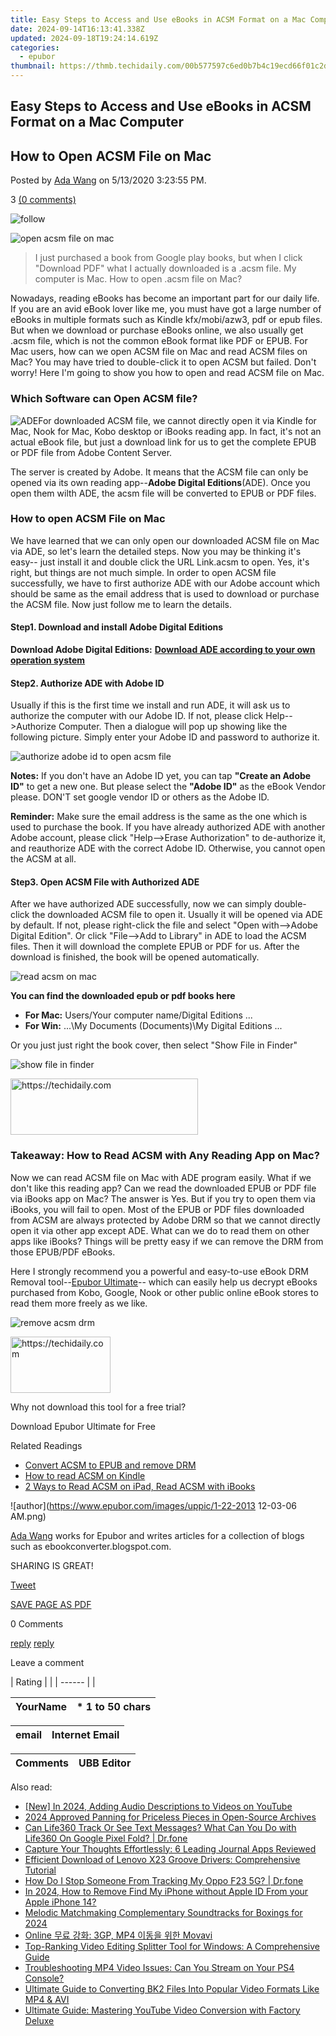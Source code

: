 ```yaml
---
title: Easy Steps to Access and Use eBooks in ACSM Format on a Mac Computer
date: 2024-09-14T16:13:41.338Z
updated: 2024-09-18T19:24:14.619Z
categories:
  - epubor
thumbnail: https://thmb.techidaily.com/00b577597c6ed0b7b4c19ecd66f01c2d9945d327028a5bbddef7b8d5f271b960.jpg
---
```


## Easy Steps to Access and Use eBooks in ACSM Format on a Mac Computer

## How to Open ACSM File on Mac

Posted by [Ada Wang](https://plus.google.com/+AdaWang/posts) on 5/13/2020 3:23:55 PM.

3 [(0 comments)](http://www.epubor.com/#comment-area) 

![follow](http://www.epubor.com/images/follow.png)

![open  acsm file on mac](http://www.epubor.com/images/uppic/read-acsm-on-mac.jpg) 

> I just purchased a book from Google play books, but when I click "Download PDF" what I actually downloaded is a .acsm file. My computer is Mac. How to open .acsm file on Mac? 

Nowadays, reading eBooks has become an important part for our daily life. If you are an avid eBook lover like me, you must have got a large number of eBooks in multiple formats such as Kindle kfx/mobi/azw3, pdf or epub files. But when we download or purchase eBooks online, we also usually get .acsm file, which is not the common eBook format like PDF or EPUB. For Mac users, how can we open ACSM file on Mac and read ACSM files on Mac? You may have tried to double-click it to open ACSM but failed. Don't worry! Here I'm going to show you how to open and read ACSM file on Mac. 

### Which Software can Open ACSM file?

![ADE](http://www.epubor.com/images/uppic/adobe.jpg)For downloaded ACSM file, we cannot directly open it via Kindle for Mac, Nook for Mac, Kobo desktop or iBooks reading app. In fact, it's not an actual eBook file, but just a download link for us to get the complete EPUB or PDF file from Adobe Content Server. 

The server is created by Adobe. It means that the ACSM file can only be opened via its own reading app--**Adobe Digital Editions**(ADE). Once you open them wilth ADE, the acsm file will be converted to EPUB or PDF files. 

### How to open ACSM File on Mac

We have learned that we can only open our downloaded ACSM file on Mac via ADE, so let's learn the detailed steps. Now you may be thinking it's easy-- just install it and double click the URL Link.acsm to open. Yes, it's right, but things are not much simple. In order to open ACSM file successfully, we have to first authorize ADE with our Adobe account which should be same as the email address that is used to download or purchase the ACSM file. Now just follow me to learn the details.

#### Step1\. Download and install Adobe Digital Editions

**Download Adobe Digital Editions:** [**Download ADE according to your own operation system**](https://www.adobe.com/solutions/ebook/digital-editions/download.html)

#### Step2\. Authorize ADE with Adobe ID

Usually if this is the first time we install and run ADE, it will ask us to authorize the computer with our Adobe ID. If not, please click Help-->Authorize Computer. Then a dialogue will pop up showing like the following picture. Simply enter your Adobe ID and password to authorize it. 

![authorize adobe id to open acsm file](http://www.epubor.com/images/uppic/authorize-computer-mac.png)

**Notes:** If you don't have an Adobe ID yet, you can tap **"Create an Adobe ID"** to get a new one. But please select the **"Adobe ID"** as the eBook Vendor please. DON'T set google vendor ID or others as the Adobe ID.

**Reminder:** Make sure the email address is the same as the one which is used to purchase the book. If you have already authorized ADE with another Adobe account, please click "Help-->Erase Authorization" to de-authorize it, and reauthorize ADE with the correct Adobe ID. Otherwise, you cannot open the ACSM at all.

#### Step3\. Open ACSM File with Authorized ADE

After we have authorized ADE successfully, now we can simply double-click the downloaded ACSM file to open it. Usually it will be opened via ADE by default. If not, please right-click the file and select "Open with-->Adobe Digital Edition". Or click "File-->Add to Library" in ADE to load the ACSM files. Then it will download the complete EPUB or PDF for us. After the download is finished, the book will be opened automatically.

![read acsm on mac](http://www.epubor.com/images/uppic/download-book-to-ADE.png)

**You can find the downloaded epub or pdf books here**

* **For Mac:** Users/Your computer name/Digital Editions ...
* **For Win:** ...\\My Documents (Documents)\\My Digital Editions ...

Or you just just right the book cover, then select "Show File in Finder" 

![show file in finder](http://www.epubor.com/images/uppic/explore-acsm-file-mac.png)

<!-- affiliate ads begin -->
<a href="https://aligracehair.sjv.io/c/5597632/2006928/19272" target="_top" id="2006928">
  <img src="//a.impactradius-go.com/display-ad/19272-2006928" border="0" alt="https://techidaily.com" width="300" height="90"/>
</a>
<img height="0" width="0" src="https://aligracehair.sjv.io/i/5597632/2006928/19272" style="position:absolute;visibility:hidden;" border="0" />
<!-- affiliate ads end -->

### Takeaway: How to Read ACSM with Any Reading App on Mac?

Now we can read ACSM file on Mac with ADE program easily. What if we don't like this reading app? Can we read the downloaded EPUB or PDF file via iBooks app on Mac? The answer is Yes. But if you try to open them via iBooks, you will fail to open. Most of the EPUB or PDF files downloaded from ACSM are always protected by Adobe DRM so that we cannot directly open it via other app except ADE. What can we do to read them on other apps like iBooks? Things will be pretty easy if we can remove the DRM from those EPUB/PDF eBooks.

Here I strongly recommend you a powerful and easy-to-use eBook DRM Removal tool--[Epubor Ultimate](https://tools.techidaily.com/epubor/ultimate/)\-- which can easily help us decrypt eBooks purchased from Kobo, Google, Nook or other public online eBook stores to read them more freely as we like.

![remove acsm drm](http://www.epubor.com/images/uppic/add-epub-books-to-ultimate-converter.png)

<!-- affiliate ads begin -->
<a href="https://malaysia-healthcare-travel-council.pxf.io/c/5597632/1576477/17382" target="_top" id="1576477">
  <img src="//a.impactradius-go.com/display-ad/17382-1576477" border="0" alt="https://techidaily.com" width="160" height="90"/>
</a>
<img height="0" width="0" src="https://malaysia-healthcare-travel-council.pxf.io/i/5597632/1576477/17382" style="position:absolute;visibility:hidden;" border="0" />
<!-- affiliate ads end -->

Why not download this tool for a free trial?

Download Epubor Ultimate for Free

[](https://tools.techidaily.com/epubor/ultimate/) [](https://tools.techidaily.com/epubor/ultimate/) 

Related Readings

* [Convert ACSM to EPUB and remove DRM](https://tools.techidaily.com/epubor/products/)
* [How to read ACSM on Kindle](https://tools.techidaily.com/epubor/products/)
* [2 Ways to Read ACSM on iPad, Read ACSM with iBooks](https://tools.techidaily.com/epubor/products/)

![author](https://www.epubor.com/images/uppic/1-22-2013 12-03-06 AM.png)

[Ada Wang](https://plus.google.com/+AdaWang/posts) works for Epubor and writes articles for a collection of blogs such as ebookconverter.blogspot.com.

SHARING IS GREAT!

[Tweet](https://twitter.com/share) 

[SAVE PAGE AS PDF](https://tools.techidaily.com/epubor/products/) 

0 Comments

[reply](https://tools.techidaily.com/epubor/products/) [reply](https://tools.techidaily.com/epubor/products/) 

Leave a comment

| Rating |  |
| ------ |  |

| YourName | \*  1 to 50 chars |
| -------- | ----------------- |

| email | Internet Email |
| ----- | -------------- |

| Comments | UBB Editor |
| -------- | ---------- |

<ins class="adsbygoogle"
     style="display:block"
     data-ad-format="autorelaxed"
     data-ad-client="ca-pub-7571918770474297"
     data-ad-slot="1223367746"></ins>

<ins class="adsbygoogle"
     style="display:block"
     data-ad-client="ca-pub-7571918770474297"
     data-ad-slot="8358498916"
     data-ad-format="auto"
     data-full-width-responsive="true"></ins>

<span class="atpl-alsoreadstyle">Also read:</span>
<div><ul>
<li><a href="https://facebook-video-share.techidaily.com/new-in-2024-adding-audio-descriptions-to-videos-on-youtube/"><u>[New] In 2024, Adding Audio Descriptions to Videos on YouTube</u></a></li>
<li><a href="https://fox-blue.techidaily.com/2024-approved-panning-for-priceless-pieces-in-open-source-archives/"><u>2024 Approved Panning for Priceless Pieces in Open-Source Archives</u></a></li>
<li><a href="https://fake-location.techidaily.com/can-life360-track-or-see-text-messages-what-can-you-do-with-life360-on-google-pixel-fold-drfone-by-drfone-virtual-android/"><u>Can Life360 Track Or See Text Messages? What Can You Do with Life360 On Google Pixel Fold? | Dr.fone</u></a></li>
<li><a href="https://technical-tips.techidaily.com/capture-your-thoughts-effortlessly-6-leading-journal-apps-reviewed/"><u>Capture Your Thoughts Effortlessly: 6 Leading Journal Apps Reviewed</u></a></li>
<li><a href="https://win-amazing.techidaily.com/efficient-download-of-lenovo-x23-groove-drivers-comprehensive-tutorial/"><u>Efficient Download of Lenovo X23 Groove Drivers: Comprehensive Tutorial</u></a></li>
<li><a href="https://android-location-track.techidaily.com/how-do-i-stop-someone-from-tracking-my-oppo-f23-5g-drfone-by-drfone-virtual-android/"><u>How Do I Stop Someone From Tracking My Oppo F23 5G? | Dr.fone</u></a></li>
<li><a href="https://activate-lock.techidaily.com/in-2024-how-to-remove-find-my-iphone-without-apple-id-from-your-apple-iphone-14-by-drfone-ios/"><u>In 2024, How to Remove Find My iPhone without Apple ID From your Apple iPhone 14?</u></a></li>
<li><a href="https://extra-approaches.techidaily.com/melodic-matchmaking-complementary-soundtracks-for-boxings-for-2024/"><u>Melodic Matchmaking Complementary Soundtracks for Boxings for 2024</u></a></li>
<li><a href="https://win-exclusive.techidaily.com/online-3gp-mp4-movavi/"><u>Online 무료 강화: 3GP, MP4 이동을 위한 Movavi</u></a></li>
<li><a href="https://discover-bits.techidaily.com/top-ranking-video-editing-splitter-tool-for-windows-a-comprehensive-guide/"><u>Top-Ranking Video Editing Splitter Tool for Windows: A Comprehensive Guide</u></a></li>
<li><a href="https://discover-bits.techidaily.com/troubleshooting-mp4-video-issues-can-you-stream-on-your-ps4-console/"><u>Troubleshooting MP4 Video Issues: Can You Stream on Your PS4 Console?</u></a></li>
<li><a href="https://discover-bits.techidaily.com/ultimate-guide-to-converting-bk2-files-into-popular-video-formats-like-mp4-and-avi/"><u>Ultimate Guide to Converting BK2 Files Into Popular Video Formats Like MP4 & AVI</u></a></li>
<li><a href="https://discover-bits.techidaily.com/ultimate-guide-mastering-youtube-video-conversion-with-factory-deluxe/"><u>Ultimate Guide: Mastering YouTube Video Conversion with Factory Deluxe</u></a></li>
</ul></div>


